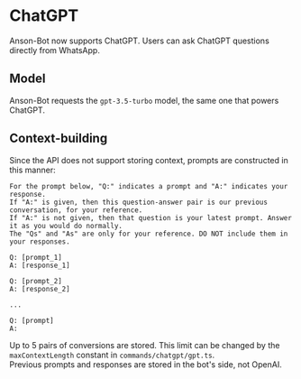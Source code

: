 # ChatGPT
Anson-Bot now supports ChatGPT. Users can ask ChatGPT questions directly from WhatsApp.

## Model
Anson-Bot requests the `gpt-3.5-turbo` model, the same one that powers ChatGPT.

## Context-building
Since the API does not support storing context, prompts are constructed in this manner:
```
For the prompt below, "Q:" indicates a prompt and "A:" indicates your response.
If "A:" is given, then this question-answer pair is our previous conversation, for your reference.
If "A:" is not given, then that question is your latest prompt. Answer it as you would do normally.
The "Qs" and "As" are only for your reference. DO NOT include them in your responses.

Q: [prompt_1]
A: [response_1]

Q: [prompt_2]
A: [response_2]

...

Q: [prompt]
A: 
```
Up to 5 pairs of conversions are stored. This limit can be changed by the `maxContextLength` constant in `commands/chatgpt/gpt.ts`.<br>
Previous prompts and responses are stored in the bot's side, not OpenAI.